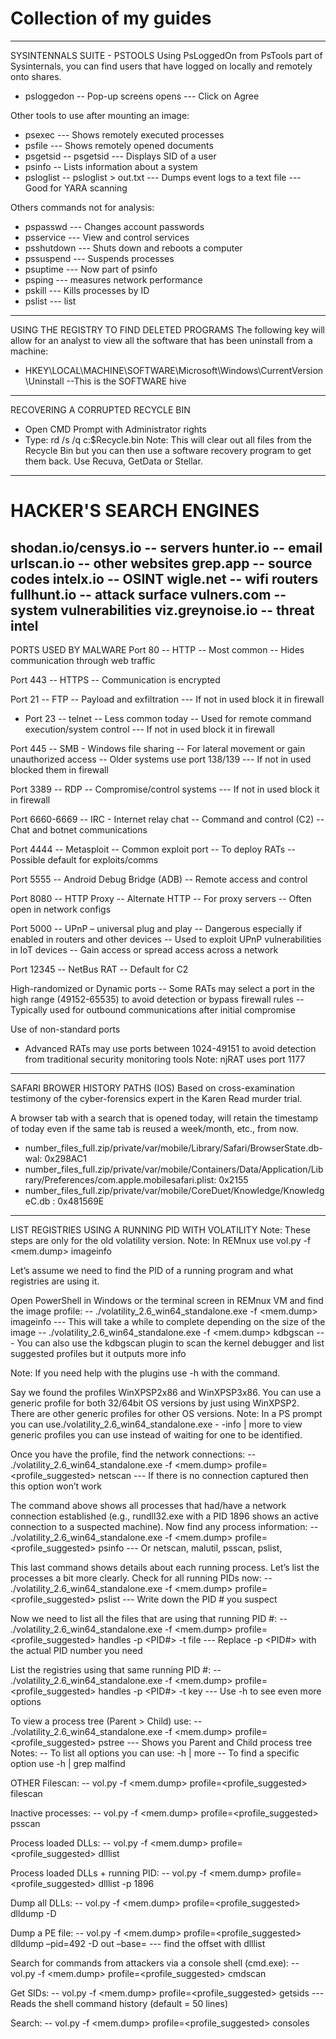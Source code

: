 # Collection of my guides
---------------------------------------------------------
SYSINTENNALS SUITE - PSTOOLS
Using PsLoggedOn from PsTools part of Sysinternals, you can find users that have logged on locally and remotely onto shares.

- psloggedon
-- Pop-up screens opens
--- Click on Agree

Other tools to use after mounting an image:
- psexec
--- Shows remotely executed processes
- psfile
--- Shows remotely opened documents
- psgetsid
-- psgetsid <user>
--- Displays SID of a user
- psinfo
-- Lists information about a system
- psloglist
-- psloglist > out.txt
--- Dumps event logs to a text file
--- Good for YARA scanning

Others commands not for analysis:
- pspasswd
--- Changes account passwords
- psservice
--- View and control services
- psshutdown
--- Shuts down and reboots a computer
- pssuspend
--- Suspends processes
- psuptime
--- Now part of psinfo
- psping
--- measures network performance
- pskill
--- Kills processes by ID
- pslist
--- list
---------------------------------------------------------
USING THE REGISTRY TO FIND DELETED PROGRAMS
The following key will allow for an analyst to view all the software that has been uninstall from a machine:
- HKEY\LOCAL\MACHINE\SOFTWARE\Microsoft\Windows\CurrentVersion\Uninstall
  --This is the SOFTWARE hive
---------------------------------------------------------
RECOVERING A CORRUPTED RECYCLE BIN
- Open CMD Prompt with Administrator rights
- Type: rd /s /q c:\$Recycle.bin
Note: This will clear out all files from the Recycle Bin but you can then use a software recovery program to get them back. Use Recuva, GetData or Stellar.
---------------------------------------------------------
# HACKER'S SEARCH ENGINES
shodan.io/censys.io
-- servers
hunter.io
-- email
urlscan.io
-- other websites
grep.app
-- source codes
intelx.io
-- OSINT
wigle.net
-- wifi routers
fullhunt.io
-- attack surface
vulners.com
-- system vulnerabilities
viz.greynoise.io
-- threat intel
---------------------------------------------------------
PORTS USED BY MALWARE
Port 80
-- HTTP
-- Most common
-- Hides communication through web traffic

Port 443
-- HTTPS
-- Communication is encrypted

Port 21
-- FTP
-- Payload and exfiltration
--- If not in used block it in firewall

- Port 23
-- telnet
-- Less common today
-- Used for remote command execution/system control
--- If not in used block it in firewall

Port 445
-- SMB - Windows file sharing
-- For lateral movement or gain unauthorized access
-- Older systems use port 138/139
--- If not in used blocked them in firewall

Port 3389
-- RDP
-- Compromise/control systems
--- If not in used block it in firewall

Port 6660-6669
-- IRC - Internet relay chat
-- Command and control (C2)
-- Chat and botnet communications

Port 4444
-- Metasploit
-- Common exploit port
-- To deploy RATs
-- Possible default for exploits/comms

Port 5555
-- Android Debug Bridge (ADB)
-- Remote access and control

Port 8080
-- HTTP Proxy
-- Alternate HTTP
-- For proxy servers
-- Often open in network configs

Port 5000
-- UPnP – universal plug and play
-- Dangerous especially if enabled in routers and other devices
-- Used to exploit UPnP vulnerabilities in IoT devices
-- Gain access or spread access across a network

Port 12345
-- NetBus RAT
-- Default for C2

High-randomized or Dynamic ports
-- Some RATs may select a port in the high range (49152-65535) to avoid detection or bypass firewall rules
-- Typically used for outbound communications after initial compromise

Use of non-standard ports
- Advanced RATs may use ports between 1024-49151 to avoid detection from traditional security monitoring tools
Note: njRAT uses port 1177
---------------------------------------------------------
SAFARI BROWER HISTORY PATHS (IOS)
Based on cross-examination testimony of the cyber-forensics expert in the Karen Read murder trial.

A browser tab with a search that is opened today, will retain the timestamp of today even if the same tab is reused a week/month, etc., from now.
- number_files_full.zip/private/var/mobile/Library/Safari/BrowserState.db-wal: 0x298AC1
- number_files_full.zip/private/var/mobile/Containers/Data/Application/Library/Preferences/com.apple.mobilesafari.plist: 0x2155
- number_files_full.zip/private/var/mobile/CoreDuet/Knowledge/KnowledgeC.db : 0x481569E
---------------------------------------------------------
LIST REGISTRIES USING A RUNNING PID WITH VOLATILITY
Note: These steps are only for the old volatility version.
Note: In REMnux use vol.py -f <mem.dump> imageinfo

Let’s assume we need to find the PID of a running program and what registries are using it.

Open PowerShell in Windows or the terminal screen in REMnux VM and find the image profile:
-- ./volatility_2.6_win64_standalone.exe -f <mem.dump> imageinfo
--- This will take a while to complete depending on the size of the image
-- ./volatility_2.6_win64_standalone.exe -f <mem.dump> kdbgscan
--- You can also use the kdbgscan plugin to scan the kernel debugger and list suggested profiles but it outputs more info

Note: If you need help with the plugins use -h with the command.

Say we found the profiles WinXPSP2x86 and WinXPSP3x86. You can use a generic profile for both 32/64bit OS versions by just using WinXPSP2. There are other generic profiles for other OS versions.
Note: In a PS prompt you can use./volatility_2.6_win64_standalone.exe - -info | more to view generic profiles you can use instead of waiting for one to be identified.

Once you have the profile, find the network connections:
-- ./volatility_2.6_win64_standalone.exe -f <mem.dump> profile=<profile_suggested> netscan
--- If there is no connection captured then this option won’t work

The command above shows all processes that had/have a network connection established (e.g., rundll32.exe with a PID 1896 shows an active connection to a suspected machine).
Now find any process information:
-- ./volatility_2.6_win64_standalone.exe -f <mem.dump> profile=<profile_suggested> psinfo
--- Or netscan, malutil, psscan, pslist,

This last command shows details about each running process. Let’s list the processes a bit more clearly.
Check for all running PIDs now:
-- ./volatility_2.6_win64_standalone.exe -f <mem.dump> profile=<profile_suggested> pslist
--- Write down the PID # you suspect

Now we need to list all the files that are using that running PID #:
-- ./volatility_2.6_win64_standalone.exe -f <mem.dump> profile=<profile_suggested> handles -p <PID#> -t file
--- Replace -p <PID#> with the actual PID number you need

List the registries using that same running PID #:
-- ./volatility_2.6_win64_standalone.exe -f <mem.dump> profile=<profile_suggested> handles -p <PID#> -t key
--- Use -h to see even more options

To view a process tree (Parent > Child) use:
-- ./volatility_2.6_win64_standalone.exe -f <mem.dump> profile=<profile_suggested> pstree
--- Shows you Parent and Child process tree
Notes:
-- To list all options you can use: -h | more
-- To find a specific option use -h | grep malfind

OTHER
Filescan:
-- vol.py -f <mem.dump> profile=<profile_suggested> filescan

Inactive processes:
-- vol.py -f <mem.dump> profile=<profile_suggested> psscan

Process loaded DLLs:
-- vol.py -f <mem.dump> profile=<profile_suggested> dlllist

Process loaded DLLs + running PID:
-- vol.py -f <mem.dump> profile=<profile_suggested> dlllist -p 1896

Dump all DLLs:
-- vol.py -f <mem.dump> profile=<profile_suggested> dlldump -D <output/>

Dump a PE file:
-- vol.py -f <mem.dump> profile=<profile_suggested> dlldump –pid=492 -D out –base=<offset>
--- find the offset with dlllist

Search for commands from attackers via a console shell (cmd.exe):
-- vol.py -f <mem.dump> profile=<profile_suggested> cmdscan   

Get SIDs:
-- vol.py -f <mem.dump> profile=<profile_suggested> getsids
--- Reads the shell command history (default = 50 lines)

Search:
-- vol.py -f <mem.dump> profile=<profile_suggested> consoles
 

 
